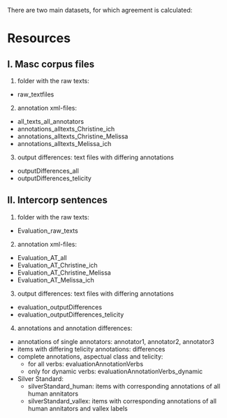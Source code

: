 There are two main datasets, for which agreement is calculated:

# Resources

## I. Masc corpus files

1. folder with the raw texts: 
 * raw_textfiles

2. annotation xml-files:
 * all_texts_all_annotators
 * annotations_alltexts_Christine_ich
 * annotations_alltexts_Christine_Melissa
 * annotations_alltexts_Melissa_ich

3. output differences: text files with differing annotations
 * outputDifferences_all
 * outputDifferences_telicity



## II. Intercorp sentences

1. folder with the raw texts:
 * Evaluation_raw_texts

2. annotation xml-files:
 * Evaluation_AT_all
 * Evaluation_AT_Christine_ich
 * Evaluation_AT_Christine_Melissa
 * Evaluation_AT_Melissa_ich

3. output differences: text files with differing annotations
 * evaluation_outputDifferences
 * evaluation_outputDifferences_telicity
 
 4. annotations and annotation differences:
  * annotations of single annotators: annotator1, annotator2, annotator3
  * items with differing telicity annotations: differences
  * complete annotations, aspectual class and telicity: 
    - for all verbs: evaluationAnnotationVerbs
    - only for dynamic verbs: evaluationAnnotationVerbs_dynamic
  * Silver Standard:
    - silverStandard_human: items with corresponding annotations of all human annitators
    - silverStandard_vallex: items with corresponding annotations of all human annitators and vallex labels
